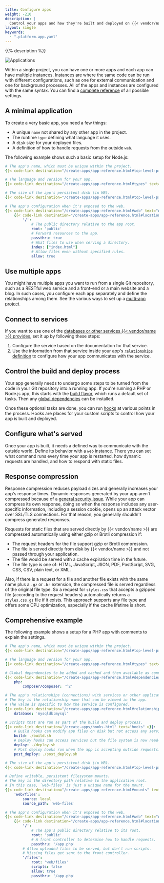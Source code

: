 ```yaml
---
title: Configure apps
weight: -210
description: |
  Control your apps and how they're built and deployed on {{< vendor/name >}} with YAML configuration.
layout: single
keywords:
  - ".platform.app.yaml"
---
```


{{% description %}}

![Applications](/images/config-diagrams/applications.png "0.50")

Within a single project, you can have one or more apps and each app can have multiple instances.
Instances are where the same code can be run with different configurations,
such as one for external communication and one for background processes.
All of the apps and instances are configured with the same syntax.
You can find a [complete reference](./app-reference.md) of all possible settings.

## A minimal application

To create a very basic app, you need a few things:

* A unique `name` not shared by any other app in the project.
* The runtime `type` defining what language it uses.
* A `disk` size for your deployed files.
* A definition of how to handle requests from the outside `web`.

The following example shows such a basic setup for Node.js:

```yaml {configFile="app"}
# The app's name, which must be unique within the project.
{{< code-link destination="/create-apps/app-reference.html#top-level-properties" text="name" >}}: 'app'

# The language and version for your app.
{{< code-link destination="/create-apps/app-reference.html#types" text="type" >}}: 'nodejs:16'

# The size of the app's persistent disk (in MB).
{{< code-link destination="/create-apps/app-reference.html#top-level-properties" text="disk" >}}: 2048

# The app's configuration when it's exposed to the web.
{{< code-link destination="/create-apps/app-reference.html#web" text="web" >}}:
    {{< code-link destination="/create-apps/app-reference.html#locations" text="locations" >}}:
        '/':
            # The public directory relative to the app root.
            root: 'public'
            # Forward resources to the app.
            passthru: true
            # What files to use when serving a directory.
            index: ["index.html"]
            # Allow files even without specified rules.
            allow: true
```

## Use multiple apps

You might have multiple apps you want to run from a single Git repository,
such as a RESTful web service and a front-end or a main website and a blog.
In such cases, you configure each app separately and define the relationships among them.
See the various ways to set up a [multi-app project](./multi-app/_index.md).

## Connect to services

If you want to use one of the [databases or other services {{< vendor/name >}} provides](../add-services/_index.md),
set it up by following these steps:

1. Configure the service based on the documentation for that service.
1. Use the information from that service inside your app's [`relationships` definition](./app-reference.md#relationships)
   to configure how your app communicates with the service.

## Control the build and deploy process

Your app generally needs to undergo some steps to be turned from the code in your Git repository into a running app.
If you're running a PHP or Node.js app, this starts with the [build flavor](./app-reference.md#build),
which runs a default set of tasks.
Then any [global dependencies](./app-reference.md#dependencies) can be installed.

Once these optional tasks are done, you can run [hooks](./hooks/_index.md) at various points in the process.
Hooks are places for your custom scripts to control how your app is built and deployed.

## Configure what's served

Once your app is built, it needs a defined way to communicate with the outside world.
Define its behavior with a [`web` instance](./app-reference.md#web).
There you can set what command runs every time your app is restarted,
how dynamic requests are handled, and how to respond with static files.

## Response compression

Response compression reduces payload sizes and generally increases your app's response times.
Dynamic responses generated by your app aren't compressed because of a [general security issue](https://en.wikipedia.org/wiki/BREACH).
While your app can compress its own response,
doing so when the response includes any user-specific information, including a session cookie,
opens up an attack vector over SSL/TLS connections.
For that reason, you generally shouldn't compress generated responses.

Requests for static files that are served directly by {{< vendor/name >}} are compressed automatically
using either gzip or Brotli compression if:

* The request headers for the file support gzip or Brotli compression.
* The file is served directly from disk by {{< vendor/name >}} and not passed through your application.
* The file would be served with a cache expiration time in the future.
* The file type is one of: HTML, JavaScript, JSON, PDF, PostScript, SVG, CSS, CSV, plain text, or XML.

Also, if there is a request for a file and another file exists with the same name plus a `.gz` or `.br` extension,
the compressed file is served regardless of the original file type.
So a request for `styles.css` that accepts a gzipped file (according to the request headers)
automatically returns a `styles.css.gz` file if it exists.
This approach supports any file type and offers some CPU optimization, especially if the cache lifetime is short.

## Comprehensive example

The following example shows a setup for a PHP app with comments to explain the settings.

```yaml {configFile="app"}
# The app's name, which must be unique within the project.
{{< code-link destination="/create-apps/app-reference.html#top-level-properties" text="name" >}}: 'app'

# The language and version for your app.
{{< code-link destination="/create-apps/app-reference.html#types" text="type" >}}: 'php:8.1'

# Global dependencies to be added and cached and then available as commands.
{{< code-link destination="/create-apps/app-reference.html#dependencies" text="dependencies" >}}:
    php:
        composer/composer: '^2'

# The app's relationships (connections) with services or other applications.
# The key is the relationship name that can be viewed in the app.
# The value is specific to how the service is configured.
{{< code-link destination="/create-apps/app-reference.html#relationships" text="relationships" >}}:
    database: 'mysqldb:mysql'

# Scripts that are run as part of the build and deploy process.
{{< code-link destination="/create-apps/hooks.html" text="hooks" >}}:
    # Build hooks can modify app files on disk but not access any services like databases.
    build: ./build.sh
    # Deploy hooks can access services but the file system is now read-only.
    deploy: ./deploy.sh
    # Post deploy hooks run when the app is accepting outside requests.
    post_deploy: ./post_deploy.sh

# The size of the app's persistent disk (in MB).
{{< code-link destination="/create-apps/app-reference.html#top-level-properties" text="disk" >}}: 2048

# Define writable, persistent filesystem mounts.
# The key is the directory path relative to the application root.
# In this case, `web-files` is just a unique name for the mount.
{{< code-link destination="/create-apps/app-reference.html#mounts" text="mounts" >}}:
    'web/files':
        source: local
        source_path: 'web-files'

# The app's configuration when it's exposed to the web.
{{< code-link destination="/create-apps/app-reference.html#web" text="web" >}}:
    {{< code-link destination="/create-apps/app-reference.html#locations" text="locations" >}}:
        '/':
            # The app's public directory relative to its root.
            root: 'public'
            # A front controller to determine how to handle requests.
            passthru: '/app.php'
        # Allow uploaded files to be served, but don't run scripts.
        # Missing files get sent to the front controller.
        '/files':
            root: 'web/files'
            scripts: false
            allow: true
            passthru: '/app.php'
```
